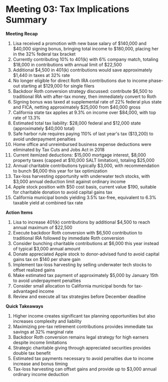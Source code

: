 # Meeting 03: Tax Implications Summary

**Meeting Recap**
1. Lisa received a promotion with new base salary of $140,000 and $40,000 signing bonus, bringing total income to $180,000, placing her in the 32% federal tax bracket
2. Currently contributing 10% to 401(k) with 6% company match, totaling $18,000 in contributions with annual limit of $22,500
3. Additional $4,500 in 401(k) contributions would save approximately $1,440 in taxes at 32% rate
4. No longer eligible for direct Roth IRA contributions due to income phase-out starting at $129,000 for single filers
5. Backdoor Roth conversion strategy discussed: contribute $6,500 to traditional IRA with after-tax money, then immediately convert to Roth
6. Signing bonus was taxed at supplemental rate of 22% federal plus state and FICA, netting approximately $25,000 from $40,000 gross
7. California state tax applies at 9.3% on income over $84,000, with top rate of 13.3%
8. Estimated total tax liability: $28,000 federal and $12,000 state (approximately $40,000 total)
9. Safe harbor rule requires paying 110% of last year's tax ($13,200) to avoid underpayment penalties
10. Home office and unreimbursed business expense deductions were eliminated by Tax Cuts and Jobs Act in 2018
11. Current itemized deductions: $15,000 mortgage interest, $8,000 property taxes (capped at $10,000 SALT limitation), totaling $25,000
12. Annual charitable contributions typically $3,000, with recommendation to bunch $6,000 this year for tax optimization
13. Tax-loss harvesting opportunity with underwater tech stocks, with $3,000 annual deduction limit against ordinary income
14. Apple stock position with $50 cost basis, current value $190, suitable for charitable donation to avoid capital gains tax
15. California municipal bonds yielding 3.5% tax-free, equivalent to 6.3% taxable yield at combined tax rate

**Action Items**
1. Lisa to increase 401(k) contributions by additional $4,500 to reach annual maximum of $22,500
2. Execute backdoor Roth conversion with $6,500 contribution to traditional IRA followed by immediate Roth conversion
3. Consider bunching charitable contributions at $6,000 this year instead of typical $3,000 annual amount
4. Donate appreciated Apple stock to donor-advised fund to avoid capital gains tax on $140 per share gain
5. Implement tax-loss harvesting by selling underwater tech stocks to offset realized gains
6. Make estimated tax payment of approximately $5,000 by January 15th to avoid underpayment penalties
7. Consider small allocation to California municipal bonds for tax-advantaged income
8. Review and execute all tax strategies before December deadline

**Quick Takeaways**
1. Higher income creates significant tax planning opportunities but also increases complexity and liability
2. Maximizing pre-tax retirement contributions provides immediate tax savings at 32% marginal rate
3. Backdoor Roth conversion remains legal strategy for high earners despite income limitations
4. Strategic charitable giving through appreciated securities provides double tax benefit
5. Estimated tax payments necessary to avoid penalties due to income increase and bonus timing
6. Tax-loss harvesting can offset gains and provide up to $3,000 annual ordinary income deduction